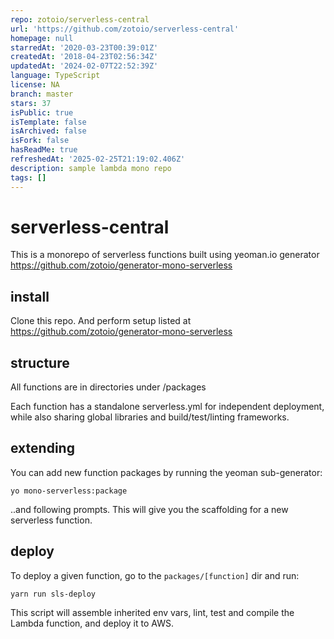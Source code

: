 ```yaml
---
repo: zotoio/serverless-central
url: 'https://github.com/zotoio/serverless-central'
homepage: null
starredAt: '2020-03-23T00:39:01Z'
createdAt: '2018-04-23T02:56:34Z'
updatedAt: '2024-02-07T22:52:39Z'
language: TypeScript
license: NA
branch: master
stars: 37
isPublic: true
isTemplate: false
isArchived: false
isFork: false
hasReadMe: true
refreshedAt: '2025-02-25T21:19:02.406Z'
description: sample lambda mono repo
tags: []
---
```


# serverless-central

This is a monorepo of serverless functions built using yeoman.io generator https://github.com/zotoio/generator-mono-serverless

## install
Clone this repo.  And perform setup listed at https://github.com/zotoio/generator-mono-serverless

## structure
All functions are in directories under /packages

Each function has a standalone serverless.yml for independent deployment, while also sharing global libraries and build/test/linting frameworks.

## extending
You can add new function packages by running the yeoman sub-generator:
```
yo mono-serverless:package
```
..and following prompts.  This will give you the scaffolding for a new serverless function.

## deploy
To deploy a given function, go to the `packages/[function]` dir and run: 
```
yarn run sls-deploy
```
This script will assemble inherited env vars, lint, test and compile the Lambda function, and deploy it to AWS.



